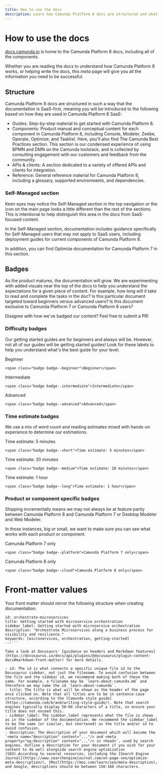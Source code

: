 ```yaml
---
title: How to use the docs
description: Learn how Camunda Platform 8 docs are structured and what you can expect when using the docs
---
```


# How to use the docs

[docs.camunda.io](https://docs.camunda.io) is home to the Camunda Platform 8 docs, including all of the components.

Whether you are reading the docs to understand how Camunda Platform 8 works, or helping write the docs, this _meta_ page will give you all the information you need to be successful.

## Structure

Camunda Platform 8 docs are structured in such a way that the documentation is SaaS-first, meaning you will be introduced to the following based on how they are used in Camunda Platform 8 SaaS:

- Guides: Step-by-step material to get started with Camunda Platform 8.
- Components: Product manual and conceptual content for each component in Camunda Platform 8, including Console, Modeler, Zeebe, Operate, Optimize, and Tasklist. Here, you'll also find The Camunda Best Practices section. This section is our condensed experience of using BPMN and DMN on the Camunda toolstack, and is collected by consulting engagement with our customers and feedback from the community.
- APIs & clients: A section dedicated to a variety of offered APIs and clients for integration.
- Reference: General reference material for Camunda Platform 8, including a glossary, supported environments, and dependencies.

### Self-Managed section

Keen eyes may notice the Self-Managed section in the top navigation or the icon on the main page looks a little different than the rest of the sections. This is intentional to help distinguish this area in the docs from SaaS-focused content.

In the Self-Managed section, documentation includes guidance specifically for Self-Managed users that may not apply to SaaS users, including deployment guides for current components of Camunda Platform 8.

In addition, you can find Optimize documentation for Camunda Platform 7 in this section.

## Badges

As the product matures, the documentation will grow. We are experimenting with added visuals near the top of the docs to help you understand the expectations for a given piece of content. For example, how long will it take to read and complete the tasks in the doc? Is this particular document targeted toward beginners versus advanced users? Is this document exclusive to Camunda Platform 7 or Camunda Platform 8 users?

Disagree with how we've badged our content? Feel free to submit a PR!

### Difficulty badges

Our getting started guides are for beginners and always will be. However, not all of our guides will be getting started guides! Look for these labels to help you understand what's the best guide for your level.

<span class="badge badge--beginner">Beginner</span>

`<span class="badge badge--beginner">Beginner</span>`

<span class="badge badge--intermediate">Intermediate</span>

`<span class="badge badge--intermediate">Intermediate</span>`

<span class="badge badge--advanced">Advanced</span>

`<span class="badge badge--advanced">Advanced</span>`

### Time estimate badges

We use a mix of word count and reading estimates mixed with hands-on experience to determine our estimations.

<span class="badge badge--short">Time estimate: 5 minutes</span>

`<span class="badge badge--short">Time estimate: 5 minutes</span>`

<span class="badge badge--medium">Time estimate: 20 minutes</span>

`<span class="badge badge--medium">Time estimate: 20 minutes</span>`

<span class="badge badge--long">Time estimate: 1 hour</span>

`<span class="badge badge--long">Time estimate: 1 hour</span>`

### Product or component specific badges

Shipping incrementally means we may not always be at feature parity between Camunda Platform 8 and Camunda Platform 7 or Desktop Modeler and Web Modeler.

In those instances, big or small, we want to make sure you can see what works with each product or component.

<span class="badge badge--platform">Camunda Platform 7 only</span>

`<span class="badge badge--platform">Camunda Platform 7 only</span>`

<span class="badge badge--cloud">Camunda Platform 8 only</span>

`<span class="badge badge--cloud">Camunda Platform 8 only</span>`

# Front-matter values

Your front matter should mirror the following structure when creating documentation:

````---
id: orchestrate-microservices
title: Getting started with microservice orchestration
sidebar_label: Getting started with microservice orchestration
description: "Orchestrate Microservices along a business process for visibility and resilience."
keywords: [microservices, orchestration, getting-started]
---```

Take a look at Docusaurs' [guidance on headers and Markdown features](https://docusaurus.io/docs/api/plugins/@docusaurus/plugin-content-docs#markdown-front-matter) for more details.

- id: The id is what connects a specific unique file id to the Docusaurus sidebar, not just the filename. To avoid confusion between the file and the sidebar id, we recommend making both of these the same. For example, a filename may be `learn-about-camunda.md` and therefore we may name the id `learn-about-camunda`.
- title: The title is what will be shown as the header of the page once clicked on. Note that all titles are to be in sentence-case structure, according to the [Camunda style guide](https://camunda.com/brand/writing-style-guide/). Note that search engines typically display 50-60 characters of a title, so ensure your title does not exceed this.
- sidebar_label: The sidebar_label represents what the file is shown as in the sidebar of the documentation. We recommend the sidebar_label to be the same (or similar, but shortened) as the title and/or id to avoid confusion.
- description: The description of your document which will become the `<meta name="description" content="..."/> and <meta property="og:description" content="..."/> in <head>`, used by search engines. Outline a description for your document if you wish for your content to do well alongside search engine optimization (SEO).According to several resources, including the [Search Engine Journal](https://www.searchenginejournal.com/on-page-seo/optimize-meta-description/), [Moz](https://moz.com/learn/seo/meta-description), and Google, descriptions should be between 150-160 characters.
````
